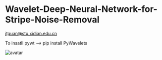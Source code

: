 # Wavelet-Deep-Neural-Network-for-Stripe-Noise-Removal

jtguan@stu.xidian.edu.cn

To insatll pywt --> pip install PyWavelets


![avatar](https://camo.githubusercontent.com/763cad1803d2391573119214473641f87d087779/68747470733a2f2f6d6972726f72732e6372656174697665636f6d6d6f6e732e6f72672f70726573736b69742f627574746f6e732f38387833312f706e672f62792e706e67)
